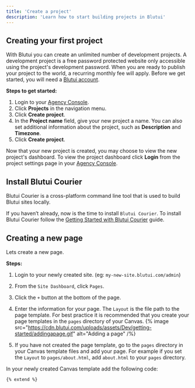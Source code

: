```yaml
---
title: 'Create a project'
description: 'Learn how to start building projects in Blutui'
---
```


## Creating your first project

With Blutui you can create an unlimited number of development projects. A development project is a free password protected website only accessible using the project's development password. When you are ready to publish your project to the world, a recurring monthly fee will apply. Before we get started, you will need a [Blutui account](https://blutui.com/register).

**Steps to get started:**

1. Login to your [Agency Console](https://blutui.com/app).
2. Click **Projects** in the navigation menu.
3. Click **Create project**.
4. In the **Project name** field, give your new project a name. You can also set additional information about the project, such as **Description** and **Timezone**.
5. Click **Create project**.

Now that your new project is created, you may choose to view the new project's dashboard. To view the project dashboard click **Login** from the project settings page in your [Agency Console](https://blutui.com/app).

## Install Blutui Courier

Blutui Courier is a cross-platform command line tool that is used to build Blutui sites locally.

If you haven’t already, now is the time to install `Blutui Courier`. To install Blutui Courier follow the [Getting Started with Blutui Courier](/docs/courier/getting-started) guide.

## Creating a new page

Lets create a new page.

**Steps:**

1. Login to your newly created site. (eg: `my-new-site.blutui.com/admin`)
2. From the `Site Dashboard`, click `Pages`.
3. Click the `+` button at the bottom of the page.
4. Enter the information for your page. The `Layout` is the file path to the page template. For best practice it is recommended that you create your page templates in the `pages` directory of your Canvas.
{% image src="https://cdn.blutui.com/uploads/assets/Dev/getting-started/addingapage.gif" alt="Adding a page" /%}

5. If you have not created the page template, go to the `pages` directory in your Canvas template files and add your page. For example if you set the `Layout` to `pages/about.html`, add `about.html` to your `pages` directory.

In your newly created Canvas template add the following code:

```twig {% process=false %}
{% extend %}
```
